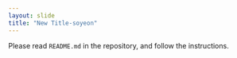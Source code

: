 ```yaml
---
layout: slide
title: "New Title-soyeon"
---
```



Please read `README.md` in the repository, and follow the instructions.
